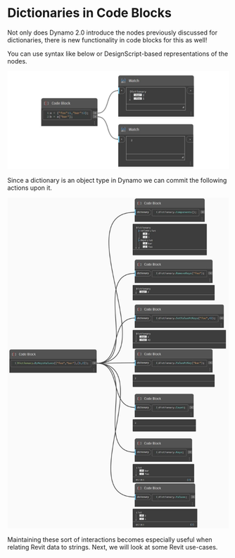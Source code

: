 # Dictionaries in Code Blocks

Not only does Dynamo 2.0 introduce the nodes previously discussed for dictionaries, there is new functionality in code blocks for this as well!

You can use syntax like below or DesignScript-based representations of the nodes.

![](<../images/5-5/1/what is a dictionary - what are the changes (1) (1) (1).jpg>)

Since a dictionary is an object type in Dynamo we can commit the following actions upon it.

![](../images/5-5/3/dictionariesincb-actionswithcodeblocks.jpg)

Maintaining these sort of interactions becomes especially useful when relating Revit data to strings. Next, we will look at some Revit use-cases.
